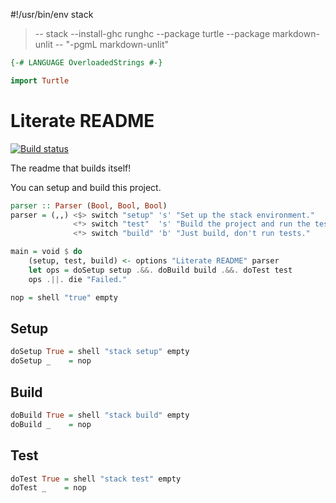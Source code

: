 #!/usr/bin/env stack
> -- stack --install-ghc runghc --package turtle --package markdown-unlit -- "-pgmL markdown-unlit"

```haskell
{-# LANGUAGE OverloadedStrings #-}

import Turtle
```

# Literate README

[![Build status](https://travis-ci.org/silky/literate-readme.svg)](https://travis-ci.org/silky/literate-readme)

The readme that builds itself!


You can setup and build this project.

```haskell
parser :: Parser (Bool, Bool, Bool)
parser = (,,) <$> switch "setup" 's' "Set up the stack environment."
              <*> switch "test"  's' "Build the project and run the tests."
              <*> switch "build" 'b' "Just build, don't run tests."
```

```haskell
main = void $ do
    (setup, test, build) <- options "Literate README" parser
    let ops = doSetup setup .&&. doBuild build .&&. doTest test
    ops .||. die "Failed."

nop = shell "true" empty
```

## Setup

```haskell
doSetup True = shell "stack setup" empty
doSetup _    = nop
```


## Build

```haskell
doBuild True = shell "stack build" empty
doBuild _    = nop
```


## Test

```haskell
doTest True = shell "stack test" empty
doTest _    = nop
```
